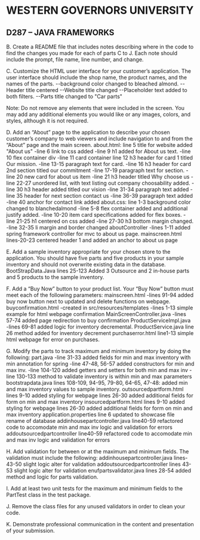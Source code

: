 
# WESTERN GOVERNORS UNIVERSITY 
## D287 – JAVA FRAMEWORKS

B.  Create a README file that includes notes describing where in the code to find the changes you made for each of parts C to J. Each note should include the prompt, file name, line number, and change.


C.  Customize the HTML user interface for your customer’s application. The user interface should include the shop name, the product names, and the names of the parts.
    --background color changed to bleached almond.
    --Header title centered
    --Website title changed
    --Placeholder text added to both filters.
    --Parts title changed to "Car parts"

Note: Do not remove any elements that were included in the screen. You may add any additional elements you would like or any images, colors, and styles, although it is not required.


D.  Add an “About” page to the application to describe your chosen customer’s company to web viewers and include navigation to and from the “About” page and the main screen.
    about.html: line 5 title for website added "About us"
        -line 6 link to css added
        -line 9 h1 added for About us text.
        -line 10 flex container div
        -line 11 card container line 12 h3 header for card 1 titled Our mission.
        -line 13-15 paragraph text for card.
        -line 16 h3 header for card 2nd section titled our commitment
        -line 17-19 paragraph text for section.
        -line 20 new card for about us item
        -line 21 h3 header titled Why choose us
        -line 22-27 unordered list, with text listing out company choosability added.
        -line 30 h3 header added titled our vision
        -line 31-34 paragraph text added
        -line 35 header for next section contact us
        -line 36-39 paragraph text added
        -line 40 anchor for contact link added
    about.css: line 1-3 background color changed to blanchedalmond
        -line 5-8 flex container added and additional justify added.
        -line 10-20 item card specifications added for flex boxes.
        -line 21-25 h1 centered on css added
        -line 27-30 h3 bottom margin changed.
        -line 32-35 li margin and border changed
    aboutController
        -lines 1-11 added spring framework controller for mvc to about us page.
    mainscreen.html
        lines-20-23 centered header 1 and added an anchor to about us page



E.  Add a sample inventory appropriate for your chosen store to the application. You should have five parts and five products in your sample inventory and should not overwrite existing data in the database.
    BootStrapData.Java
        lines 25-123 Added 3 Outsource and 2 in-house parts and 5 products to the sample inventory.



F.  Add a “Buy Now” button to your product list. Your “Buy Now” button must meet each of the following parameters:
    mainscreen.html
        -lines 91-94 added buy now button next to updated and delete functions on webpage.
    buyconfirmation.html
        -created in src/resources/templates
        -lines 1-13 simple example for html webpage confirmation
    MainScreenController.java
        -lines 57-74 added page redirection to buy confirmation
    ProductServiceImpl.java
        -lines 69-81 added logic for inventory decremental.
    ProductService.java
        line 26 method added for inventory decrement
    purchaserror.html
        line1-13 simple html webpage for error on purchases.

G.  Modify the parts to track maximum and minimum inventory by doing the following:
    part.java
        -line 31-33 added fields for min and max inventory with min annotation for spring
        -line 47-48, 56-57 added constructors for min and max inv.
        -line 104-120 added getters and setters for both min and max inv
        -line 130-133 method to validate inventory is within min and max parameters
    bootstrapdata.java 
        lines 108-109, 94-95, 79-80, 64-65, 47-48: added min and max inventory values to sample inventory.
    outsourcedpartform.html
        lines 9-10 added styling for webpage
        lines 26-30 added additional fields for form on min and max inventory
    insourcedpartform.html
        lines 9-10 added styling for webpage
        lines 26-30 added additional fields for form on min and max inventory
    application.properties
        line 6 updated to showcase file rename of database
    addinhousepartcontroller.java
        line40-59 refactored code to accomodate min and max inv logic and validation for errors
    addoutsourcedpartcontroller
        line40-59 refactored code to accomodate min and max inv logic and validation for errors


H.  Add validation for between or at the maximum and minimum fields. The validation must include the following:
        addinhousepartcontroller.java
            lines-43-50 slight logic alter for validation
        addoutsourcedpartcontroller
            lines 43-53 slight logic alter for validation
        enufpartsvalidator.java
            lines 28-54 added method and logic for parts validation.


I.  Add at least two unit tests for the maximum and minimum fields to the PartTest class in the test package.


J.  Remove the class files for any unused validators in order to clean your code.


K.  Demonstrate professional communication in the content and presentation of your submission.